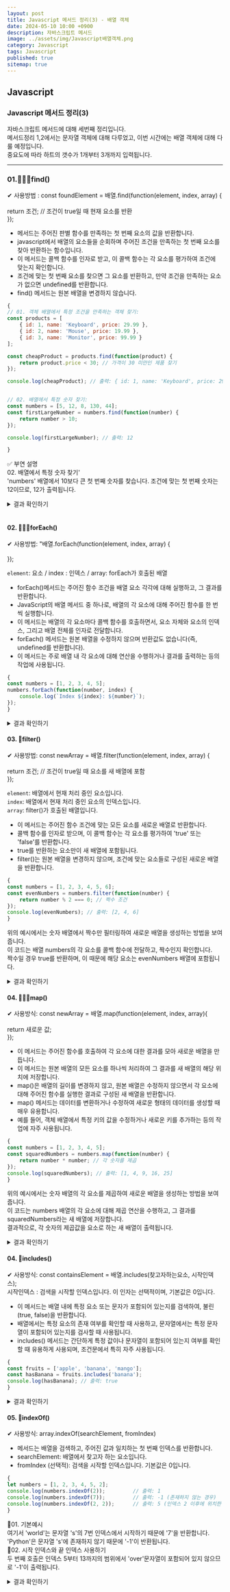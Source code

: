 ```yaml
---
layout: post
title: Javascript 메서드 정리(3) - 배열 객체
date: 2024-05-10 10:00 +0900
description: 자바스크립트 메서드 
image: ../assets/img/Javascript배열객체.png
category: Javascript
tags: Javascript
published: true
sitemap: true
---
```


## Javascript

### Javascript 메서드 정리(3)
자바스크립트 메서드에 대해 세번째 정리입니다. <br>
메서드정리 1,2에서는 문자열 객체에 대해 다루었고, 이번 시간에는 배열 객체에 대해 다룰 예정입니다.<br>
중요도에 따라 하트의 갯수가 1개부터 3개까지 입력됩니다.<br>

<hr>

### 01.💛💛💛find()

✔ 사용방법 : const foundElement = 배열.find(function(element, index, array) {<br>
<br>
return 조건; // 조건이 true일 때 현재 요소를 반환 <br>
});<br>

- 메서드는 주어진 판별 함수를 만족하는 첫 번째 요소의 값을 반환합니다.
- javascript에서 배열의 요소들을 순회하며 주어진 조건을 만족하는 첫 번째 요소를 찾아 반환하는 함수입니다.
- 이 메서드는 콜백 함수를 인자로 받고, 이 콜백 함수는 각 요소를 평가하여 조건에 맞는지 확인합니다.
- 조건에 맞는 첫 번째 요소를 찾으면 그 요소를 반환하고, 만약 조건을 만족하는 요소가 없으면 undefined를 반환합니다.
- find() 메서드는 원본 배열을 변경하지 않습니다.

````javascript
{
// 01. 객체 배열에서 특정 조건을 만족하는 객체 찾기:
const products = [
    { id: 1, name: 'Keyboard', price: 29.99 },
    { id: 2, name: 'Mouse', price: 19.99 },
    { id: 3, name: 'Monitor', price: 99.99 }
];

const cheapProduct = products.find(function(product) {
    return product.price < 30; // 가격이 30 미만인 제품 찾기
});

console.log(cheapProduct); // 출력: { id: 1, name: 'Keyboard', price: 29.99 }


// 02. 배열에서 특정 숫자 찾기:
const numbers = [5, 12, 8, 130, 44];
const firstLargeNumber = numbers.find(function(number) {
    return number > 10;
});

console.log(firstLargeNumber); // 출력: 12

}
````
✅ 부연 설명<br>
02. 배열에서 특정 숫자 찾기'<br>
'numbers' 배열에서 10보다 큰 첫 번째 숫자를 찾습니다. 조건에 맞는 첫 번째 숫자는 12이므로, 12가 출력됩니다.<br>


<details>
<summary>결과 확인하기</summary>
<div>
{ id: 1, name: 'Keyboard', price: 29.99 }<br>
12<br>
</div>
</details>

<br>

#### 02. 💛💛💛forEach()
✔ 사용방법: "배열.forEach(function(element, index, array) {<br>
<br>
});<br>

`element`: 요소 / index : 인덱스 / array: forEach가 호출된 배열
<br>

- forEach()메서드는 주어진 함수 조건을 배열 요소 각각에 대해 실행하고, 그 결과를 반환합니다.
- JavaScript의 배열 메서드 중 하나로, 배열의 각 요소에 대해 주어진 함수를 한 번 씩 실행합니다.
- 이 메서드는 배열의 각 요소마다 콜백 함수를 호출하면서, 요소 자체와 요소의 인덱스, 그리고 배열 전체를 인자로 전달합니다.
- forEach() 메서드는 원본 배열을 수정하지 않으며 반환값도 없습니다(즉, undefined를 반환합니다).
- 이 메서드는 주로 배열 내 각 요소에 대해 연산을 수행하거나 결과를 출력하는 등의 작업에 사용됩니다.

````javascript
{
const numbers = [1, 2, 3, 4, 5];
numbers.forEach(function(number, index) {
    console.log(`Index ${index}: ${number}`);
});
}
````

<details>
<summary>결과 확인하기</summary>
<div>
Index 0: 1<br>
Index 1: 2<br>
Index 2: 3<br>
Index 3: 4<br>
Index 4: 5<br>
</div>
</details>

#### 03. 💛filter()
✔ 사용방법: const newArray = 배열.filter(function(element, index, array) { <br>
<br>
return 조건; // 조건이 true일 때 요소를 새 배열에 포함<br>
});<br>

`element`: 배열에서 현재 처리 중인 요소입니다.<br>
`index`: 배열에서 현재 처리 중인 요소의 인덱스입니다.<br>
`array`: filter()가 호출된 배열입니다.
<br>

- 이 메서드는 주어진 함수 조건에 맞는 모든 요소를 새로운 배열로 반환합니다.
- 콜백 함수를 인자로 받으며, 이 콜백 함수는 각 요소를 평가하여 'true' 또는 'false'를 반환합니다.
- true를 반환하는 요소만이 새 배열에 포함됩니다.
- filter()는 원본 배열을 변경하지 않으며, 조건에 맞는 요소들로 구성된 새로운 배열을 반환합니다.

````javascript
{
const numbers = [1, 2, 3, 4, 5, 6];
const evenNumbers = numbers.filter(function(number) {
    return number % 2 === 0; // 짝수 조건
});
console.log(evenNumbers); // 출력: [2, 4, 6]
}
````

위의 예시에서는 숫자 배열에서 짝수만 필터링하여 새로운 배열을 생성하는 방법을 보여줍니다.<br>
이 코드는 배열 numbers의 각 요소를 콜백 함수에 전달하고, 짝수인지 확인합니다.<br>
짝수일 경우 true를 반환하며, 이 때문에 해당 요소는 evenNumbers 배열에 포함됩니다.<br>

<details>
<summary>결과 확인하기</summary>
<div>
[2, 4, 6]
</div>
</details>


#### 04. 💛💛💛map()
✔ 사용방식: const newArray = 배열.map(function(element, index, array){ <br>
<br>
return 새로운 값;<br>
});<br>

- 이 메서드는 주어진 함수를 호출하여 각 요소에 대한 결과를 모아 새로운 배열을 만듭니다.
- 이 메서드는 원본 배열의 모든 요소를 하나씩 처리하여 그 결과를 새 배열의 해당 위치에 저장합니다.
- map()은 배열의 길이를 변경하지 않고, 원본 배열은 수정하지 않으면서 각 요소에 대해 주어진 함수를 실행한 결과로 구성된 새 배열을 반환합니다.
- map() 메서드는 데이터를 변환하거나 수정하여 새로운 형태의 데이터를 생성할 때 매우 유용합니다.
- 예를 들어, 객체 배열에서 특정 키의 값을 수정하거나 새로운 키를 추가하는 등의 작업에 자주 사용됩니다.


````javascript
{
const numbers = [1, 2, 3, 4, 5];
const squaredNumbers = numbers.map(function(number) {
    return number * number; // 각 숫자를 제곱
});
console.log(squaredNumbers); // 출력: [1, 4, 9, 16, 25]
}
````
위의 예시에서는 숫자 배열의 각 요소를 제곱하여 새로운 배열을 생성하는 방법을 보여줍니다.<br>
이 코드는 numbers 배열의 각 요소에 대해 제곱 연산을 수행하고, 그 결과를 squaredNumbers라는 새 배열에 저장합니다.<br>
결과적으로, 각 숫자의 제곱값을 요소로 하는 새 배열이 출력됩니다.<br>

<details>
<summary>결과 확인하기</summary>
<div>
[1, 4, 9, 16, 25]
</div>
</details>

#### 04. 💛includes()
✔ 사용방식: const containsElement = 배열.includes(찾고자하는요소, 시작인덱스);<br>
시작인덱스 : 검색을 시작할 인덱스입니다. 이 인자는 선택적이며, 기본값은 0입니다.<br>

- 이 메서드는 배열 내에 특정 요소 또는 문자가 포함되어 있는지를 검색하여, 불린(true, false)을 반환합니다.
- 배열에서는 특정 요소의 존재 여부를 확인할 때 사용하고, 문자열에서는 특정 문자열이 포함되어 있는지를 검사할 때 사용됩니다.
- includes() 메서드는 간단하게 특정 값이나 문자열이 포함되어 있는지 여부를 확인할 때 유용하게 사용되며, 조건문에서 특히 자주 사용됩니다.

````javascript
{
const fruits = ['apple', 'banana', 'mango'];
const hasBanana = fruits.includes('banana');
console.log(hasBanana); // 출력: true
}
````

<details>
<summary>결과 확인하기</summary>
<div>
true
</div>
</details>

#### 05. 💛indexOf()
✔ 사용방식: array.indexOf(searchElement, fromIndex)<br>

- 메서드는 배열을 검색하고, 주어진 값과 일치하는 첫 번째 인덱스를 반환합니다.
- searchElement: 배열에서 찾고자 하는 요소입니다.
- fromIndex (선택적): 검색을 시작할 인덱스입니다. 기본값은 0입니다.

````javascript
{
let numbers = [1, 2, 3, 4, 5, 2];
console.log(numbers.indexOf(2));         // 출력: 1
console.log(numbers.indexOf(7));         // 출력: -1 (존재하지 않는 경우)
console.log(numbers.indexOf(2, 2));      // 출력: 5 (인덱스 2 이후에 위치한 '2'의 인덱스)
}
````

📍01. 기본예시 <br>
여기서 'world'는 문자열 's'의 7번 인덱스에서 시작하기 때문에 '7'을 반환합니다.<br>
'Python'은 문자열 's'에 존재하지 않기 때문에 '-1'이 반환됩니다.
<br>
📍02. 시작 인덱스와 끝 인덱스 사용하기<br>
두 번째 호출은 인덱스 5부터 13까지의 범위에서 'over'문자열이 포함되어 있지 않으므로 '-1'이 출력됩니다.<br>

<details>
<summary>결과 확인하기</summary>
<div>
1<br>
-1<br>
5<br>
</div>
</details>